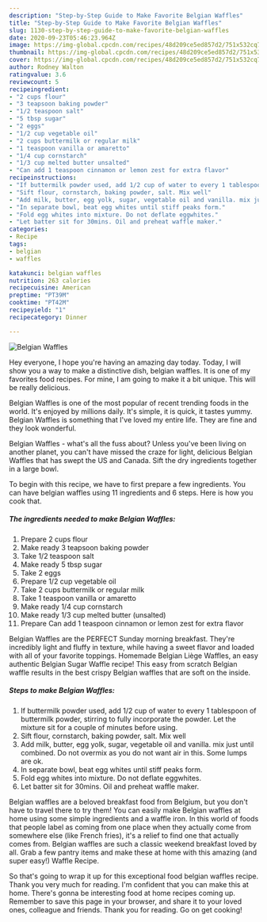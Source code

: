 ```yaml
---
description: "Step-by-Step Guide to Make Favorite Belgian Waffles"
title: "Step-by-Step Guide to Make Favorite Belgian Waffles"
slug: 1130-step-by-step-guide-to-make-favorite-belgian-waffles
date: 2020-09-23T05:46:23.964Z
image: https://img-global.cpcdn.com/recipes/48d209ce5ed857d2/751x532cq70/belgian-waffles-recipe-main-photo.jpg
thumbnail: https://img-global.cpcdn.com/recipes/48d209ce5ed857d2/751x532cq70/belgian-waffles-recipe-main-photo.jpg
cover: https://img-global.cpcdn.com/recipes/48d209ce5ed857d2/751x532cq70/belgian-waffles-recipe-main-photo.jpg
author: Rodney Walton
ratingvalue: 3.6
reviewcount: 5
recipeingredient:
- "2 cups flour"
- "3 teapsoon baking powder"
- "1/2 teaspoon salt"
- "5 tbsp sugar"
- "2 eggs"
- "1/2 cup vegetable oil"
- "2 cups buttermilk or regular milk"
- "1 teaspoon vanilla or amaretto"
- "1/4 cup cornstarch"
- "1/3 cup melted butter unsalted"
- "Can add 1 teaspoon cinnamon or lemon zest for extra flavor"
recipeinstructions:
- "If buttermilk powder used, add 1/2 cup of water to every 1 tablespoon of buttermilk powder, stirring to fully incorporate the powder. Let the mixture sit for a couple of minutes before using."
- "Sift flour, cornstarch, baking powder, salt. Mix well"
- "Add milk, butter, egg yolk, sugar, vegetable oil and vanilla. mix just until combined. Do not overmix as you do not want air in this. Some lumps are ok."
- "In separate bowl, beat egg whites until stiff peaks form."
- "Fold egg whites into mixture. Do not deflate eggwhites."
- "Let batter sit for 30mins. Oil and preheat waffle maker."
categories:
- Recipe
tags:
- belgian
- waffles

katakunci: belgian waffles 
nutrition: 263 calories
recipecuisine: American
preptime: "PT39M"
cooktime: "PT42M"
recipeyield: "1"
recipecategory: Dinner

---
```



![Belgian Waffles](https://img-global.cpcdn.com/recipes/48d209ce5ed857d2/751x532cq70/belgian-waffles-recipe-main-photo.jpg)

Hey everyone, I hope you're having an amazing day today. Today, I will show you a way to make a distinctive dish, belgian waffles. It is one of my favorites food recipes. For mine, I am going to make it a bit unique. This will be really delicious.

Belgian Waffles is one of the most popular of recent trending foods in the world. It's enjoyed by millions daily. It's simple, it is quick, it tastes yummy. Belgian Waffles is something that I've loved my entire life. They are fine and they look wonderful.

Belgian Waffles - what&#39;s all the fuss about? Unless you&#39;ve been living on another planet, you can&#39;t have missed the craze for light, delicious Belgian Waffles that has swept the US and Canada. Sift the dry ingredients together in a large bowl.


To begin with this recipe, we have to first prepare a few ingredients. You can have belgian waffles using 11 ingredients and 6 steps. Here is how you cook that.

<!--inarticleads1-->

##### The ingredients needed to make Belgian Waffles:

1. Prepare 2 cups flour
1. Make ready 3 teapsoon baking powder
1. Take 1/2 teaspoon salt
1. Make ready 5 tbsp sugar
1. Take 2 eggs
1. Prepare 1/2 cup vegetable oil
1. Take 2 cups buttermilk or regular milk
1. Take 1 teaspoon vanilla or amaretto
1. Make ready 1/4 cup cornstarch
1. Make ready 1/3 cup melted butter (unsalted)
1. Prepare Can add 1 teaspoon cinnamon or lemon zest for extra flavor


Belgian Waffles are the PERFECT Sunday morning breakfast. They&#39;re incredibly light and fluffy in texture, while having a sweet flavor and loaded with all of your favorite toppings. Homemade Belgian Liège Waffles, an easy authentic Belgian Sugar Waffle recipe! This easy from scratch Belgian waffle results in the best crispy Belgian waffles that are soft on the inside. 

<!--inarticleads2-->

##### Steps to make Belgian Waffles:

1. If buttermilk powder used, add 1/2 cup of water to every 1 tablespoon of buttermilk powder, stirring to fully incorporate the powder. Let the mixture sit for a couple of minutes before using.
1. Sift flour, cornstarch, baking powder, salt. Mix well
1. Add milk, butter, egg yolk, sugar, vegetable oil and vanilla. mix just until combined. Do not overmix as you do not want air in this. Some lumps are ok.
1. In separate bowl, beat egg whites until stiff peaks form.
1. Fold egg whites into mixture. Do not deflate eggwhites.
1. Let batter sit for 30mins. Oil and preheat waffle maker.


Belgian waffles are a beloved breakfast food from Belgium, but you don&#39;t have to travel there to try them! You can easily make Belgian waffles at home using some simple ingredients and a waffle iron. In this world of foods that people label as coming from one place when they actually come from somewhere else (like French fries), it&#39;s a relief to find one that actually comes from. Belgian waffles are such a classic weekend breakfast loved by all. Grab a few pantry items and make these at home with this amazing (and super easy!) Waffle Recipe. 

So that's going to wrap it up for this exceptional food belgian waffles recipe. Thank you very much for reading. I'm confident that you can make this at home. There's gonna be interesting food at home recipes coming up. Remember to save this page in your browser, and share it to your loved ones, colleague and friends. Thank you for reading. Go on get cooking!

